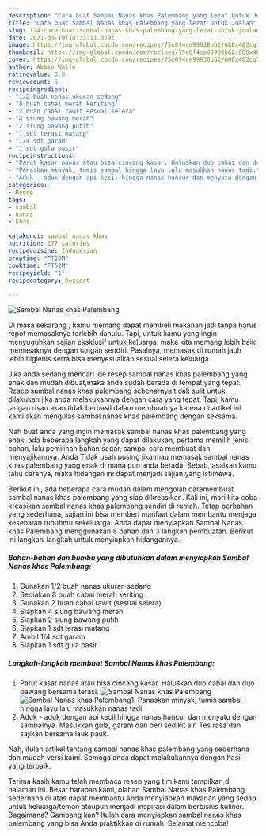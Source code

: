 ```yaml
---
description: "Cara buat Sambal Nanas khas Palembang yang lezat Untuk Jualan"
title: "Cara buat Sambal Nanas khas Palembang yang lezat Untuk Jualan"
slug: 124-cara-buat-sambal-nanas-khas-palembang-yang-lezat-untuk-jualan
date: 2021-03-19T18:33:11.329Z
image: https://img-global.cpcdn.com/recipes/75c8f4ce99938b62/680x482cq70/sambal-nanas-khas-palembang-foto-resep-utama.jpg
thumbnail: https://img-global.cpcdn.com/recipes/75c8f4ce99938b62/680x482cq70/sambal-nanas-khas-palembang-foto-resep-utama.jpg
cover: https://img-global.cpcdn.com/recipes/75c8f4ce99938b62/680x482cq70/sambal-nanas-khas-palembang-foto-resep-utama.jpg
author: Abbie Wolfe
ratingvalue: 3.8
reviewcount: 6
recipeingredient:
- "1/2 buah nanas ukuran sedang"
- "8 buah cabai merah keriting"
- "2 buah cabai rawit sesuai selera"
- "4 siung bawang merah"
- "2 siung bawang putih"
- "1 sdt terasi matang"
- "1/4 sdt garam"
- "1 sdt gula pasir"
recipeinstructions:
- "Parut kasar nanas atau bisa cincang kasar. Haluskan duo cabai dan duo bawang bersama terasi."
- "Panaskan minyak, tumis sambal hingga layu lalu masukkan nanas tadi."
- "Aduk - aduk dengan api kecil hingga nanas hancur dan menyatu dengan sambalnya. Masukkan gula, garam dan beri sedikit air. Tes rasa dan sajikan bersama lauk pauk."
categories:
- Resep
tags:
- sambal
- nanas
- khas

katakunci: sambal nanas khas 
nutrition: 177 calories
recipecuisine: Indonesian
preptime: "PT10M"
cooktime: "PT52M"
recipeyield: "1"
recipecategory: Dessert

---
```



![Sambal Nanas khas Palembang](https://img-global.cpcdn.com/recipes/75c8f4ce99938b62/680x482cq70/sambal-nanas-khas-palembang-foto-resep-utama.jpg)

Di masa  sekarang , kamu memang dapat membeli makanan jadi tanpa harus repot memasaknya terlebih dahulu. Tapi, untuk kamu yang ingin menyuguhkan sajian eksklusif untuk keluarga, maka kita memang lebih baik memasaknya dengan tangan sendiri. Pasalnya, memasak di rumah jauh lebih higienis serta bisa menyesuaikan sesuai selera keluarga.

Jika anda sedang mencari ide resep sambal nanas khas palembang yang enak dan mudah dibuat,maka anda sudah berada di tempat yang tepat. Resep sambal nanas khas palembang  sebenarnya tidak sulit untuk dilakukan jika anda melakukannya dengan cara yang tepat. Tapi, kamu jangan risau akan tidak berhasil dalam membuatnya 
karena di artikel ini kami akan mengulas sambal nanas khas palembang dengan seksama.  



Nah buat anda yang ingin memasak sambal nanas khas palembang yang enak, ada beberapa langkah yang dapat dilakukan, pertama memilih jenis bahan, lalu pemilihan bahan segar, sampai cara membuat dan menyajikannya. Anda Tidak usah pusing jika mau memasak sambal nanas khas palembang yang enak di mana pun anda berada. Sebab, asalkan kamu  tahu caranya, maka hidangan ini dapat menjadi sajian yang istimewa.

Berikut ini, ada beberapa cara mudah dalam mengolah caramembuat sambal nanas khas palembang yang siap dikreasikan. Kali ini, mari kita coba kreasikan sambal nanas khas palembang sendiri di rumah. Tetap berbahan yang sederhana, sajian ini bisa memberi manfaat dalam membantu menjaga kesehatan tubuhmu sekeluarga. Anda dapat menyiapkan Sambal Nanas khas Palembang menggunakan 8 bahan dan 3 langkah pembuatan. Berikut ini langkah-langkah untuk menyiapkan hidangannya.

<!--inarticleads1-->

##### Bahan-bahan dan bumbu yang dibutuhkan dalam menyiapkan Sambal Nanas khas Palembang:

1. Gunakan 1/2 buah nanas ukuran sedang
1. Sediakan 8 buah cabai merah keriting
1. Gunakan 2 buah cabai rawit (sesuai selera)
1. Siapkan 4 siung bawang merah
1. Siapkan 2 siung bawang putih
1. Siapkan 1 sdt terasi matang
1. Ambil 1/4 sdt garam
1. Siapkan 1 sdt gula pasir




<!--inarticleads2-->

##### Langkah-langkah membuat Sambal Nanas khas Palembang:

1. Parut kasar nanas atau bisa cincang kasar. Haluskan duo cabai dan duo bawang bersama terasi.
<img src="https://img-global.cpcdn.com/steps/10b906bea7876b83/160x128cq70/sambal-nanas-khas-palembang-langkah-memasak-1-foto.jpg" alt="Sambal Nanas khas Palembang"><img src="https://img-global.cpcdn.com/steps/02857a12a45276d0/160x128cq70/sambal-nanas-khas-palembang-langkah-memasak-1-foto.jpg" alt="Sambal Nanas khas Palembang">1. Panaskan minyak, tumis sambal hingga layu lalu masukkan nanas tadi.
1. Aduk - aduk dengan api kecil hingga nanas hancur dan menyatu dengan sambalnya. Masukkan gula, garam dan beri sedikit air. Tes rasa dan sajikan bersama lauk pauk.




Nah, itulah artikel tentang  sambal nanas khas palembang  yang sederhana dan mudah versi kami. Semoga anda dapat melakukannya dengan hasil yang terbaik. 

Terima kasih kamu telah membaca resep yang tim kami tampilkan di halaman ini. Besar harapan kami, olahan  Sambal Nanas khas Palembang sederhana di atas dapat membantu Anda menyiapkan makanan yang sedap untuk keluarga/teman ataupun menjadi inspirasi dalam berbisnis kuliner. Bagaimana? Gampang kan? Itulah cara menyiapkan sambal nanas khas palembang yang bisa Anda praktikkan di rumah. Selamat mencoba!

